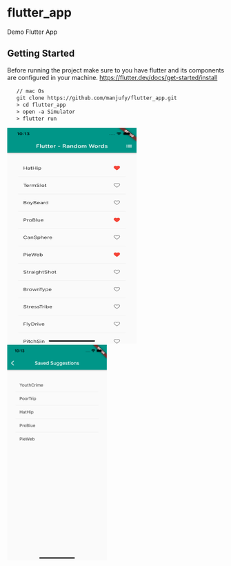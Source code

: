 # flutter_app

Demo Flutter App

## Getting Started

 Before running the project make sure to you have flutter and its components are configured in your machine. https://flutter.dev/docs/get-started/install

 ```
    // mac Os
    git clone https://github.com/manjufy/flutter_app.git
    > cd flutter_app
    > open -a Simulator
    > flutter run
 ```

<img src="https://raw.githubusercontent.com/manjufy/flutter_app/main/images/Pic-1.png" width="300" height="500">       <img src="https://raw.githubusercontent.com/manjufy/flutter_app/main/images/Pic-2.png" height="500">
